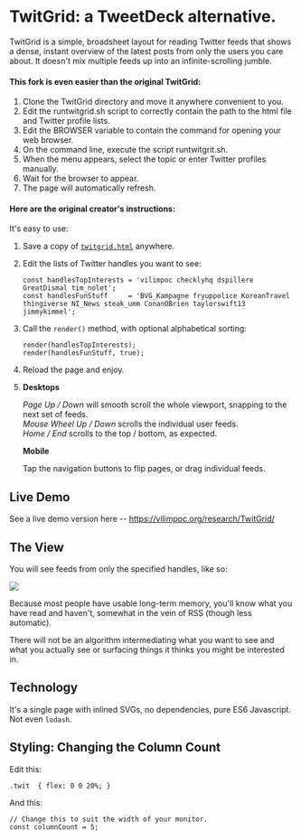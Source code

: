 # TwitGrid: a TweetDeck alternative.

TwitGrid is a simple, broadsheet layout for reading Twitter feeds that shows a
dense, instant overview of the latest posts from only the users you care about.
It doesn't mix multiple feeds up into an infinite-scrolling jumble.

#### This fork is even easier than the original TwitGrid:
1. Clone the TwitGrid directory and move it anywhere convenient to you.
2. Edit the runtwitgrid.sh script to correctly contain the path to the html file and Twitter profile lists.
3. Edit the BROWSER variable to contain the command for opening your web browser.
4. On the command line, execute the script runtwitgrit.sh.
5. When the menu appears, select the topic or enter Twitter profiles manually.
6. Wait for the browser to appear.
7. The page will automatically refresh.

#### Here are the original creator's instructions:
It's easy to use:

1. Save a copy of [`twitgrid.html`](https://raw.githubusercontent.com/nuket/TwitGrid/master/twitgrid.html) anywhere.

2. Edit the lists of Twitter handles you want to see:

   ```
   const handlesTopInterests = 'vilimpoc checklyhq dspillere GreatDismal tim_nolet';
   const handlesFunStuff     = 'BVG_Kampagne fryuppolice KoreanTravel thingiverse NI_News steak_umm ConanOBrien taylorswift13 jimmykimmel';
   ```

3. Call the `render()` method, with optional alphabetical sorting:

   ```
   render(handlesTopInterests);
   render(handlesFunStuff, true);
   ```

4. Reload the page and enjoy.

5. **Desktops**

   *Page Up / Down* will smooth scroll the whole viewport, snapping to the next set of feeds.  
   *Mouse Wheel Up / Down* scrolls the individual user feeds.  
   *Home / End* scrolls to the top / bottom, as expected.

   **Mobile**

   Tap the navigation buttons to flip pages, or drag individual feeds.

## Live Demo

See a live demo version here -- https://vilimpoc.org/research/TwitGrid/

## The View

You will see feeds from only the specified handles, like so:

![](twitgrid.apng)

Because most people have usable long-term memory, you'll know what you have read
and haven't, somewhat in the vein of RSS (though less automatic).

There will not be an algorithm intermediating what you want to see and what you
actually see or surfacing things it thinks you might be interested in.

## Technology

It's a single page with inlined SVGs, no dependencies, pure ES6 Javascript. Not
even `lodash`. 

## Styling: Changing the Column Count

Edit this:

```
.twit  { flex: 0 0 20%; }
```

And this:

```
// Change this to suit the width of your monitor.
const columnCount = 5;
```
